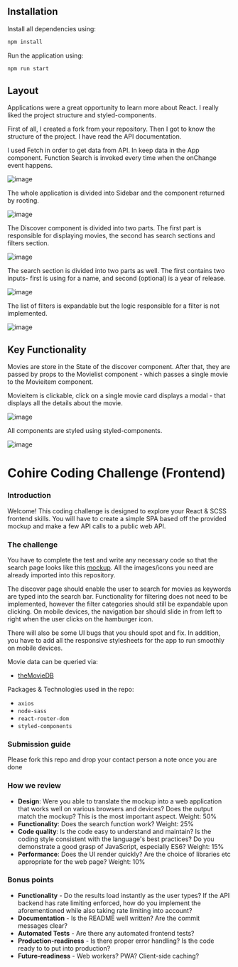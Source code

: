
## Installation

Install all dependencies using:
```bash
npm install
```
Run the application using: 
```bash
npm run start
```

## Layout

Applications were a great opportunity to learn more about React. I really liked the project structure and styled-components.


First of all, I created a fork from your repository. Then I got to know the structure of the project. I have read the API documentation.

I used Fetch in order to get data from API. In keep data in the App component. Function Search is invoked every time when the onChange event happens.

![image](https://user-images.githubusercontent.com/47246412/77062598-184e7680-69d4-11ea-8a1c-c9d1db70d9e3.png)

The whole application is divided into Sidebar and the component returned by rooting.

![image](https://user-images.githubusercontent.com/47246412/77062608-1edcee00-69d4-11ea-940a-de2e79d1c26b.png)

The Discover component is divided into two parts. The first part is responsible for displaying movies, the second has search sections and filters section. 

![image](https://user-images.githubusercontent.com/47246412/77062625-27352900-69d4-11ea-874a-d8b0b485ba66.png)

The search section is divided into two parts as well. The first contains two inputs- first is using for a name, and second (optional) is a year of release. 

![image](https://user-images.githubusercontent.com/47246412/77062640-2dc3a080-69d4-11ea-99fd-94dca9127329.png)



The list of filters is expandable but the logic responsible for a filter is not implemented.

![image](https://user-images.githubusercontent.com/47246412/77062657-35834500-69d4-11ea-8286-b7549f830fd0.png)


## Key Functionality 

Movies are store in the State of the discover component. After that, they are passed by props to the Movielist component - which passes a single movie to the Movieitem component.



Movieitem is clickable, click on a single movie card displays a modal - that displays all the details about the movie.

![image](https://user-images.githubusercontent.com/47246412/77062682-4338ca80-69d4-11ea-8093-60b59d997f88.png)


All components are styled using styled-components.

![image](https://user-images.githubusercontent.com/47246412/77062698-4b910580-69d4-11ea-9c4c-e5f90605d8a6.png)









# Cohire Coding Challenge (Frontend)

### Introduction 
Welcome! This coding challenge is designed to explore your React & SCSS frontend skills. You will have to create a simple SPA based off the provided mockup and make a few API calls to a public web API.

### The challenge
You have to complete the test and write any necessary code so that the search page looks like this [mockup]. All the images/icons you need are already imported into this repository. 

The discover page should enable the user to search for movies as keywords are typed into the search bar. Functionality for filtering does not need to be implemented, however the filter categories should still be expandable upon clicking. On mobile devices, the navigation bar should slide in from left to right when the user clicks on the hamburger icon. 

There will also be some UI bugs that you should spot and fix. In addition, you have to add all the responsive stylesheets for the app to run smoothly on mobile devices.

Movie data can be queried via: 
- [theMovieDB]

Packages & Technologies used in the repo:
- `axios`
- `node-sass`
- `react-router-dom`
- `styled-components`

### Submission guide
Please fork this repo and drop your contact person a note once you are done

### How we review
- **Design**: Were you able to translate the mockup into a web application that works well on various browsers and devices? Does the output match the mockup? This is the most important aspect. Weight: 50%
- **Functionality**: Does the search function work? Weight: 25%
- **Code quality**: Is the code easy to understand and maintain? Is the coding style consistent with the language's best practices? Do you demonstrate a good grasp of JavaScript, especially ES6? Weight: 15%
- **Performance**: Does the UI render quickly? Are the choice of libraries etc appropriate for the web page? Weight: 10%

### Bonus points
- **Functionality** - Do the results load instantly as the user types? If the API backend has rate limiting enforced, how do you implement the aforementioned while also taking rate limiting into account?
- **Documentation** - Is the README well written? Are the commit messages clear?
- **Automated Tests** - Are there any automated frontend tests?
- **Production-readiness** - Is there proper error handling? Is the code ready to to put into production?
- **Future-readiness** - Web workers? PWA? Client-side caching?

[mockup]: <https://drive.google.com/file/d/1_UckmdKpjack6ObU1iRejZvQIx7LG8uJ/view?usp=sharing>
[theMovieDB]: <https://www.themoviedb.org/documentation/api>
